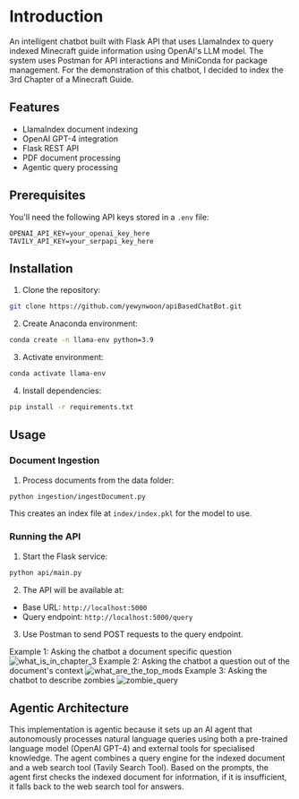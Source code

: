 # Introduction

An intelligent chatbot built with Flask API that uses LlamaIndex to query indexed Minecraft guide information using OpenAI's LLM model. The system uses Postman for API interactions and MiniConda for package management. For the demonstration of this chatbot, I decided to index the 3rd Chapter of a Minecraft Guide.

## Features

- LlamaIndex document indexing
- OpenAI GPT-4 integration
- Flask REST API
- PDF document processing
- Agentic query processing

## Prerequisites

You'll need the following API keys stored in a `.env` file:

```plaintext
OPENAI_API_KEY=your_openai_key_here
TAVILY_API_KEY=your_serpapi_key_here
```

## Installation

1. Clone the repository:
```bash
git clone https://github.com/yewynwoon/apiBasedChatBot.git
```

2. Create Anaconda environment:
```bash
conda create -n llama-env python=3.9
```

3. Activate environment:
```bash
conda activate llama-env
```

4. Install dependencies:
```bash
pip install -r requirements.txt
```

## Usage

### Document Ingestion

1. Process documents from the data folder:
```bash
python ingestion/ingestDocument.py
```
This creates an index file at `index/index.pkl` for the model to use.

### Running the API

1. Start the Flask service:
```bash
python api/main.py
```

2. The API will be available at:
- Base URL: `http://localhost:5000`
- Query endpoint: `http://localhost:5000/query`

3. Use Postman to send POST requests to the query endpoint.

Example 1: Asking the chatbot a document specific question
![what_is_in_chapter_3](https://github.com/user-attachments/assets/a32eb8ad-c924-41df-8b14-dc4ecf6c8dc1)
Example 2: Asking the chatbot a question out of the document's context
![what_are_the_top_mods](https://github.com/user-attachments/assets/056f37c7-d460-4f54-87c1-2c5bf9a8c68c)
Example 3: Asking the chatbot to describe zombies
![zombie_query](https://github.com/user-attachments/assets/80a62b20-a7b2-44da-90ea-e99c30bc1c99)

## Agentic Architecture

This implementation is agentic because it sets up an AI agent that autonomously processes natural language queries using both a pre-trained language model (OpenAI GPT-4) and external tools for specialised knowledge. The agent combines a query engine for the indexed document and a web search tool (Tavily Search Tool). Based on the prompts, the agent first checks the indexed document for information, if it is insufficient, it falls back to the web search tool for answers.
